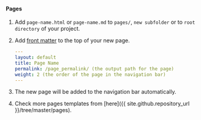 #### Pages

1. Add `page-name.html` or `page-name.md` to `pages/`, `new subfolder` or to `root directory` of your project.
1. Add [front matter](https://jekyllrb.com/docs/front-matter/) to the top of your new page.

    ```yaml
    ---
    layout: default
    title: Page Name
    permalink: /page_permalink/ (the output path for the page)
    weight: 2 (the order of the page in the navigation bar)
    ---
    ```

1. The new page will be added to the navigation bar automatically.
1. Check more pages templates from [here]({{ site.github.repository_url }}/tree/master/pages).
